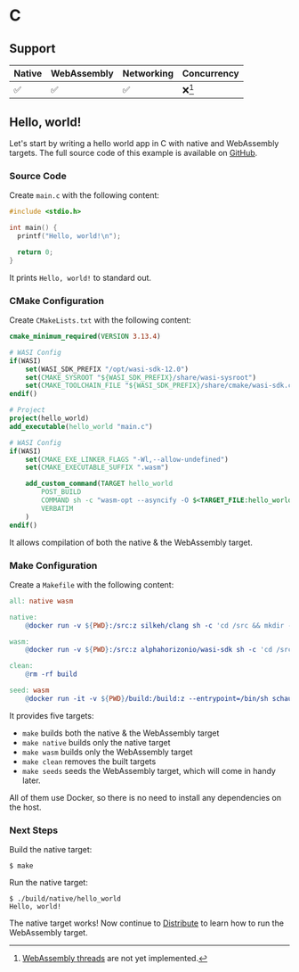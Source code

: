 # C

## Support

| Native | WebAssembly | Networking | Concurrency |
| ------ | ----------- | ---------- | ----------- |
| ✅     | ✅          | ✅         | ❌[^1]      |

## Hello, world!

Let's start by writing a hello world app in C with native and WebAssembly targets. The full source code of this example is available on [GitHub](https://github.com/alphahorizonio/webnetes/tree/main/examples/c_hello_world).

### Source Code

Create `main.c` with the following content:

```c
#include <stdio.h>

int main() {
  printf("Hello, world!\n");

  return 0;
}
```

It prints `Hello, world!` to standard out.

### CMake Configuration

Create `CMakeLists.txt` with the following content:

```CMake
cmake_minimum_required(VERSION 3.13.4)

# WASI Config
if(WASI)
	set(WASI_SDK_PREFIX "/opt/wasi-sdk-12.0")
	set(CMAKE_SYSROOT "${WASI_SDK_PREFIX}/share/wasi-sysroot")
	set(CMAKE_TOOLCHAIN_FILE "${WASI_SDK_PREFIX}/share/cmake/wasi-sdk.cmake")
endif()

# Project
project(hello_world)
add_executable(hello_world "main.c")

# WASI Config
if(WASI)
	set(CMAKE_EXE_LINKER_FLAGS "-Wl,--allow-undefined")
	set(CMAKE_EXECUTABLE_SUFFIX ".wasm")

	add_custom_command(TARGET hello_world
		POST_BUILD
		COMMAND sh -c "wasm-opt --asyncify -O $<TARGET_FILE:hello_world> -o $<TARGET_FILE:hello_world>"
		VERBATIM
	)
endif()
```

It allows compilation of both the native & the WebAssembly target.

### Make Configuration

Create a `Makefile` with the following content:

```Makefile
all: native wasm

native:
	@docker run -v ${PWD}:/src:z silkeh/clang sh -c 'cd /src && mkdir -p build/native && cd build/native && cmake ../.. && make'

wasm:
	@docker run -v ${PWD}:/src:z alphahorizonio/wasi-sdk sh -c 'cd /src && mkdir -p build/wasm && cd build/wasm && cmake -DWASI=true ../.. && make'

clean:
	@rm -rf build

seed: wasm
	@docker run -it -v ${PWD}/build:/build:z --entrypoint=/bin/sh schaurian/webtorrent-hybrid -c "/usr/local/bin/webtorrent-hybrid seed /build/wasm/*.wasm"
```

It provides five targets:

- `make` builds both the native & the WebAssembly target
- `make native` builds only the native target
- `make wasm` builds only the WebAssembly target
- `make clean` removes the built targets
- `make seeds` seeds the WebAssembly target, which will come in handy later.

All of them use Docker, so there is no need to install any dependencies on the host.

### Next Steps

Build the native target:

```shell
$ make
```

Run the native target:

```shell
$ ./build/native/hello_world
Hello, world!
```

The native target works! Now continue to [Distribute](../distribute.md) to learn how to run the WebAssembly target.

[^1]: [WebAssembly threads](https://github.com/WebAssembly/threads) are not yet implemented.
